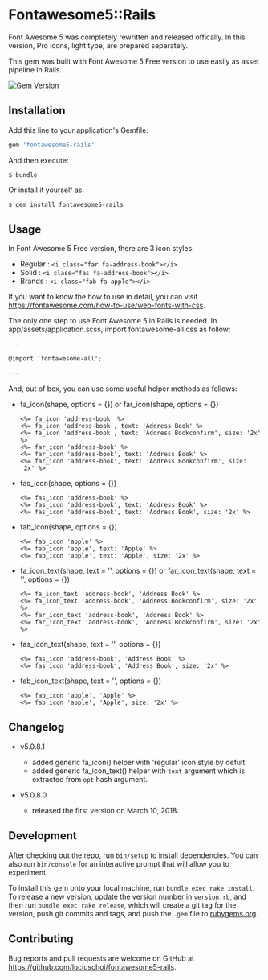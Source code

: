 # Fontawesome5::Rails

Font Awesome 5 was completely rewritten and released offically.
In this version, Pro icons, light type, are prepared separately.

This gem was built with Font Awesome 5 Free version to use easily as asset pipeline in Rails.

[![Gem Version](https://badge.fury.io/rb/fontawesome5-rails.svg)](https://badge.fury.io/rb/fontawesome5-rails)

## Installation

Add this line to your application's Gemfile:

```ruby
gem 'fontawesome5-rails'
```

And then execute:

    $ bundle

Or install it yourself as:

    $ gem install fontawesome5-rails

## Usage

In Font Awesome 5 Free version, there are 3 icon styles:

  - Regular : `<i class="far fa-address-book"></i>`
  - Solid   : `<i class="fas fa-address-book"></i>`
  - Brands  : `<i class="fab fa-apple"></i>`

If you want to know the how to use in detail, you can visit https://fontawesome.com/how-to-use/web-fonts-with-css.

The only one step to use Font Awesome 5 in Rails is needed. In app/assets/application.scss, import fontawesome-all.css as follow:

```scss
···

@import 'fontawesome-all';

···
```

And, out of box, you can use some useful helper methods as follows:

  - fa_icon(shape, options = {}) or far_icon(shape, options = {})
    ```erb
    <%= fa_icon 'address-book' %>
    <%= fa_icon 'address-book', text: 'Address Book' %>
    <%= fa_icon 'address-book', text: 'Address Bookconfirm', size: '2x' %>
    <%= far_icon 'address-book' %>
    <%= far_icon 'address-book', text: 'Address Book' %>
    <%= far_icon 'address-book', text: 'Address Bookconfirm', size: '2x' %>
    ```
  - fas_icon(shape, options = {})
    ```erb
    <%= fas_icon 'address-book' %>
    <%= fas_icon 'address-book', text: 'Address Book' %>
    <%= fas_icon 'address-book', text: 'Address Book', size: '2x' %>
    ```
  - fab_icon(shape, options = {})
    ```erb
    <%= fab_icon 'apple' %>
    <%= fab_icon 'apple', text: 'Apple' %>
    <%= fab_icon 'apple', text: 'Apple', size: '2x' %>
    ```
  - fa_icon_text(shape, text = '', options = {}) or far_icon_text(shape, text = '', options = {})
    ```erb
    <%= fa_icon_text 'address-book', 'Address Book' %>
    <%= fa_icon_text 'address-book', 'Address Bookconfirm', size: '2x' %>
    <%= far_icon_text 'address-book', 'Address Book' %>
    <%= far_icon_text 'address-book', 'Address Bookconfirm', size: '2x' %>
    ```
  - fas_icon_text(shape, text = '', options = {})
    ```erb
    <%= fas_icon 'address-book', 'Address Book' %>
    <%= fas_icon 'address-book', 'Address Book', size: '2x' %>
    ```
  - fab_icon_text(shape, text = '', options = {})
    ```erb
    <%= fab_icon 'apple', 'Apple' %>
    <%= fab_icon 'apple', 'Apple', size: '2x' %>
    ```
    
## Changelog

  - v5.0.8.1
    - added generic fa_icon() helper with 'regular' icon style by defult.
    - added generic fa_icon_text() helper with `text` argument which is extracted from `opt` hash argument.

  - v5.0.8.0
    - released the first version on March 10, 2018.

## Development

After checking out the repo, run `bin/setup` to install dependencies. You can also run `bin/console` for an interactive prompt that will allow you to experiment.

To install this gem onto your local machine, run `bundle exec rake install`. To release a new version, update the version number in `version.rb`, and then run `bundle exec rake release`, which will create a git tag for the version, push git commits and tags, and push the `.gem` file to [rubygems.org](https://rubygems.org).

## Contributing

Bug reports and pull requests are welcome on GitHub at https://github.com/luciuschoi/fontawesome5-rails.

